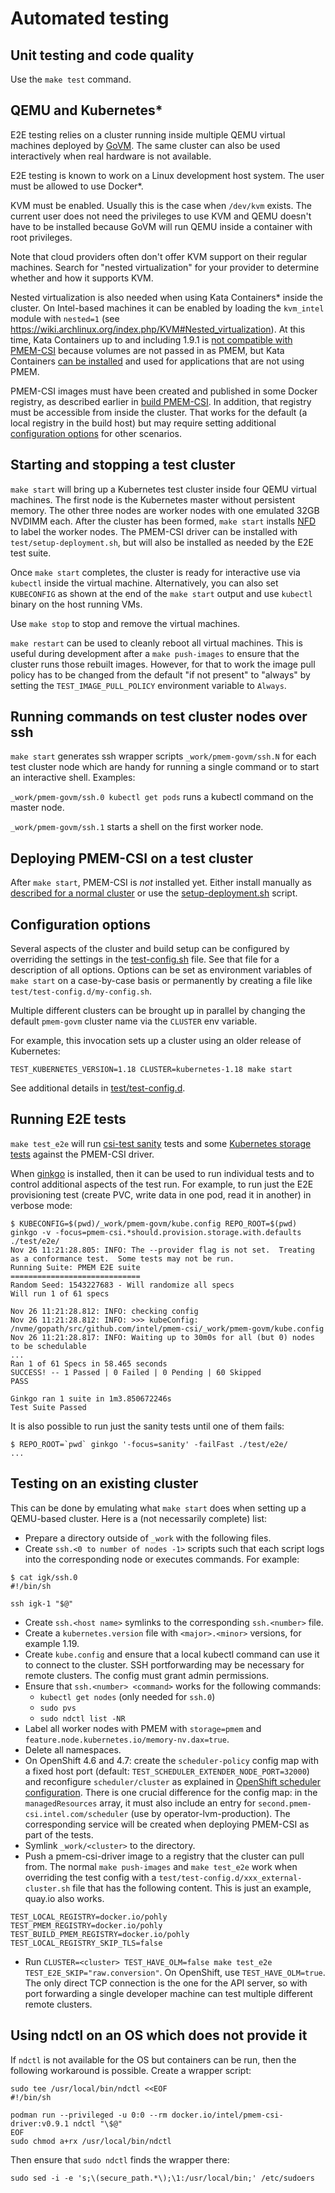 # Automated testing

## Unit testing and code quality

Use the `make test` command.

## QEMU and Kubernetes\*

E2E testing relies on a cluster running inside multiple QEMU virtual
machines deployed by [GoVM](https://github.com/govm-project/govm). The
same cluster can also be used interactively when real hardware is not
available.

E2E testing is known to work on a Linux development host system. The user
must be allowed to use Docker\*.

KVM must be enabled. Usually this is the case when `/dev/kvm` exists.
The current user does not need the privileges to use KVM and QEMU
doesn't have to be installed because GoVM will run QEMU inside a
container with root privileges.

Note that cloud providers often don't offer KVM support on their
regular machines. Search for "nested virtualization" for your provider
to determine whether and how it supports KVM.

Nested virtualization is also needed when using Kata Containers\* inside
the cluster. On Intel-based machines it can be enabled by loading the
`kvm_intel` module with `nested=1` (see
https://wiki.archlinux.org/index.php/KVM#Nested_virtualization). At
this time, Kata Containers up to and including 1.9.1 is [not
compatible with
PMEM-CSI](https://github.com/intel/pmem-csi/issues/303) because
volumes are not passed in as PMEM, but Kata Containers [can be
installed](https://github.com/kata-containers/packaging/tree/master/kata-deploy#kubernetes-quick-start)
and used for applications that are not using PMEM.

PMEM-CSI images must have been created and published in some Docker
registry, as described earlier in [build PMEM-CSI](DEVELOPMENT.md#build-pmem-csi).
In addition, that registry must be accessible from inside the
cluster. That works for the default (a local registry in the build
host) but may require setting additional [configuration
options](#configuration-options) for other scenarios.

## Starting and stopping a test cluster

`make start` will bring up a Kubernetes test cluster inside four QEMU
virtual machines.
The first node is the Kubernetes master without
persistent memory.
The other three nodes are worker nodes with one emulated 32GB NVDIMM each.
After the cluster has been formed, `make start` installs [NFD](https://kubernetes-sigs.github.io/node-feature-discovery/stable/get-started/index.html) to label
the worker nodes. The PMEM-CSI driver can be installed with
`test/setup-deployment.sh`, but will also be installed as needed by
the E2E test suite.

Once `make start` completes, the cluster is ready for interactive use via
`kubectl` inside the virtual machine. Alternatively, you can also
set `KUBECONFIG` as shown at the end of the `make start` output
and use `kubectl` binary on the host running VMs.

Use `make stop` to stop and remove the virtual machines.

`make restart` can be used to cleanly reboot all virtual
machines. This is useful during development after a `make push-images`
to ensure that the cluster runs those rebuilt images. However, for
that to work the image pull policy has to be changed from the default
"if not present" to "always" by setting the `TEST_IMAGE_PULL_POLICY`
environment variable to `Always`.

## Running commands on test cluster nodes over ssh

`make start` generates ssh wrapper scripts `_work/pmem-govm/ssh.N` for each
test cluster node which are handy for running a single command or to
start an interactive shell. Examples:

`_work/pmem-govm/ssh.0 kubectl get pods` runs a kubectl command on
the master node.

`_work/pmem-govm/ssh.1` starts a shell on the first worker node.

## Deploying PMEM-CSI on a test cluster

After `make start`, PMEM-CSI is *not* installed yet. Either install
manually as [described for a normal
cluster](install.md#installation-and-setup) or use the
[setup-deployment.sh](/test/setup-deployment.sh) script.

## Configuration options

Several aspects of the cluster and build setup can be configured by overriding
the settings in the [test-config.sh](/test/test-config.sh) file. See
that file for a description of all options. Options can be set as
environment variables of `make start` on a case-by-case basis or
permanently by creating a file like `test/test-config.d/my-config.sh`.

Multiple different clusters can be brought up in parallel by changing
the default `pmem-govm` cluster name via the `CLUSTER` env variable.

For example, this invocation sets up a cluster using an older release
of Kubernetes:

```
TEST_KUBERNETES_VERSION=1.18 CLUSTER=kubernetes-1.18 make start
```

See additional details in [test/test-config.d](/test/test-config.d).

## Running E2E tests

`make test_e2e` will run [csi-test
sanity](https://github.com/kubernetes-csi/csi-test/tree/master/pkg/sanity)
tests and some [Kubernetes storage
tests](https://github.com/kubernetes/kubernetes/tree/master/test/e2e/storage/testsuites)
against the PMEM-CSI driver.

When [ginkgo](https://onsi.github.io/ginkgo/) is installed, then it
can be used to run individual tests and to control additional aspects
of the test run. For example, to run just the E2E provisioning test
(create PVC, write data in one pod, read it in another) in verbose mode:

``` console
$ KUBECONFIG=$(pwd)/_work/pmem-govm/kube.config REPO_ROOT=$(pwd) ginkgo -v -focus=pmem-csi.*should.provision.storage.with.defaults ./test/e2e/
Nov 26 11:21:28.805: INFO: The --provider flag is not set.  Treating as a conformance test.  Some tests may not be run.
Running Suite: PMEM E2E suite
=============================
Random Seed: 1543227683 - Will randomize all specs
Will run 1 of 61 specs

Nov 26 11:21:28.812: INFO: checking config
Nov 26 11:21:28.812: INFO: >>> kubeConfig: /nvme/gopath/src/github.com/intel/pmem-csi/_work/pmem-govm/kube.config
Nov 26 11:21:28.817: INFO: Waiting up to 30m0s for all (but 0) nodes to be schedulable
...
Ran 1 of 61 Specs in 58.465 seconds
SUCCESS! -- 1 Passed | 0 Failed | 0 Pending | 60 Skipped
PASS

Ginkgo ran 1 suite in 1m3.850672246s
Test Suite Passed
```

It is also possible to run just the sanity tests until one of them fails:

``` console
$ REPO_ROOT=`pwd` ginkgo '-focus=sanity' -failFast ./test/e2e/
...
```

## Testing on an existing cluster

This can be done by emulating what `make start` does when setting up a
QEMU-based cluster. Here is a (not necessarily complete) list:
- Prepare a directory outside of `_work` with the following files.
- Create `ssh.<0 to number of nodes -1>` scripts such that each script
  logs into the corresponding node or executes commands. For example:
``` console
$ cat igk/ssh.0
#!/bin/sh

ssh igk-1 "$@"
```
- Create `ssh.<host name>` symlinks to the corresponding `ssh.<number>` file.
- Create a `kubernetes.version` file with `<major>.<minor>` versions, for example 1.19.
- Create `kube.config` and ensure that a local kubectl command can use it
  to connect to the cluster. SSH portforwarding may be necessary for remote
  clusters. The config must grant admin permissions.
- Ensure that `ssh.<number> <command>` works for the following commands:
  - `kubectl get nodes` (only needed for `ssh.0`)
  - `sudo pvs`
  - `sudo ndctl list -NR`
- Label all worker nodes with PMEM with `storage=pmem` and
  `feature.node.kubernetes.io/memory-nv.dax=true`.
- Delete all namespaces.
- On OpenShift 4.6 and 4.7: create the `scheduler-policy` config map with a fixed
  host port (default: `TEST_SCHEDULER_EXTENDER_NODE_PORT=32000`) and reconfigure
  `scheduler/cluster` as explained
  in [OpenShift scheduler configuration](install.md#openshift-scheduler-configuration).
  There is one crucial difference for the config map: in the `managedResources` array,
  it must also include an entry for `second.pmem-csi.intel.com/scheduler` (use by
  operator-lvm-production). The corresponding service will be created when deploying
  PMEM-CSI as part of the tests.
- Symlink `_work/<cluster>` to the directory.
- Push a pmem-csi-driver image to a registry that the cluster can pull from.
  The normal `make push-images` and `make test_e2e` work when overriding the test config
  with a `test/test-config.d/xxx_external-cluster.sh` file that has the following content.
  This is just an example, quay.io also works.
```
TEST_LOCAL_REGISTRY=docker.io/pohly
TEST_PMEM_REGISTRY=docker.io/pohly
TEST_BUILD_PMEM_REGISTRY=docker.io/pohly
TEST_LOCAL_REGISTRY_SKIP_TLS=false
```
- Run `CLUSTER=<cluster> TEST_HAVE_OLM=false make test_e2e TEST_E2E_SKIP="raw.conversion"`. On OpenShift,
  use `TEST_HAVE_OLM=true`. The only direct TCP connection is the one for the API server,
  so with port forwarding a single developer machine can test multiple different remote
  clusters.

## Using ndctl on an OS which does not provide it

If `ndctl` is not available for the OS but containers can be run, then
the following workaround is possible. Create a wrapper script:
``` ShellSession
sudo tee /usr/local/bin/ndctl <<EOF
#!/bin/sh

podman run --privileged -u 0:0 --rm docker.io/intel/pmem-csi-driver:v0.9.1 ndctl "\$@"
EOF
sudo chmod a+rx /usr/local/bin/ndctl
```

Then ensure that `sudo ndctl` finds the wrapper there:
``` ShellSession
sudo sed -i -e 's;\(secure_path.*\);\1:/usr/local/bin;' /etc/sudoers
```
